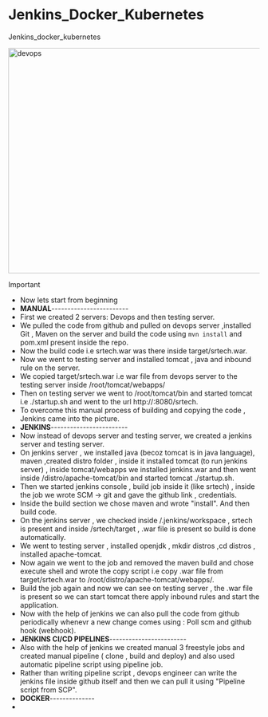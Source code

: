# Jenkins_Docker_Kubernetes
Jenkins_docker_kubernetes

<img width="957" height="452" alt="devops" src="https://github.com/user-attachments/assets/cfa23297-e780-40db-8e27-718d3b111da4" />

> [!IMPORTANT]
> - Now lets start from beginning
> - **MANUAL**------------------------
> - First we created 2 servers: Devops and then testing server.
> - We pulled the code from github and pulled on devops server ,installed Git , Maven on the server and build the code using `mvn install` and pom.xml present inside the repo.
> - Now the build code i.e srtech.war was there inside target/srtech.war.
> - Now we went to testing server and installed tomcat , java and inbound rule on the server.
> - We copied target/srtech.war i.e war file from devops server to the testing server inside /root/tomcat/webapps/
> - Then on testing server we went to /root/tomcat/bin and started tomcat i.e ./startup.sh and went to the url http://<public ip>:8080/srtech.
> - To overcome this manual process of building and copying the code , Jenkins came into the picture.
> - **JENKINS**------------------------
> - Now instead of devops server and testing server, we created a jenkins server and testing server.
> - On jenkins server , we installed java (becoz tomcat is in java language), maven ,created distro folder , inside it installed tomcat (to run jenkins server) , inside tomcat/webapps we installed jenkins.war and then went inside /distro/apache-tomcat/bin and started tomcat ./startup.sh.
> - Then we started jenkins console , build job inside it (like srtech) , inside the job we wrote SCM -> git and gave the github link , credentials.
> - Inside the build section we chose maven and wrote "install". And then build code.
> - On the jenkins server , we checked inside /.jenkins/workspace , srtech is present and inside /srtech/target , .war file is present so build is done automatically.
> - We went to testing server , installed openjdk , mkdir distros ,cd distros , installed apache-tomcat.
> - Now again we went to the job and removed the maven build and chose execute shell and wrote the copy script i.e copy .war file from target/srtech.war to /root/distro/apache-tomcat/webapps/.
> - Build the job again and now we can see on testing server , the .war file is present so we can start tomcat there apply inbound rules and start the application.
> - Now with the help of jenkins we can also pull the code from github periodically whenevr a new change comes using : Poll scm and github hook (webhook).
> - **JENKINS CI/CD PIPELINES**------------------------
> - Also with the help of jenkins we  created manual 3 freestyle jobs and created manual pipeline ( clone , build and deploy) and also used automatic pipeline script using pipeline job.
> - Rather than writing pipeline script , devops engineer can write the jenkins file inside github itself and then we can pull it using "Pipeline script from SCP".
> - **DOCKER**--------------
> - 
